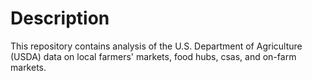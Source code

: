 # Description

This repository contains analysis of the U.S. Department of Agriculture (USDA) data on local farmers' markets, food hubs, csas, and on-farm markets.
